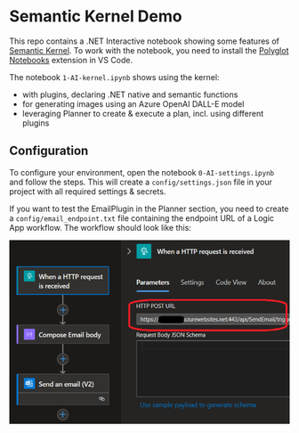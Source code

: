 # Semantic Kernel Demo

This repo contains a .NET Interactive notebook showing some features of [Semantic Kernel](https://learn.microsoft.com/en-us/semantic-kernel/overview/).
To work with the notebook, you need to install the [Polyglot Notebooks](https://marketplace.visualstudio.com/items?itemName=ms-dotnettools.dotnet-interactive-vscode) extension in VS Code.

The notebook `1-AI-kernel.ipynb` shows using the kernel: 
- with plugins, declaring .NET native and semantic functions
- for generating images using an Azure OpenAI DALL-E model
- leveraging Planner to create & execute a plan, incl. using different plugins

## Configuration
To configure your environment, open the notebook `0-AI-settings.ipynb` and follow the steps. This will create a `config/settings.json` file in your project with all required settings & secrets. 

If you want to test the EmailPlugin in the Planner section, you need to create a `config/email_endpoint.txt` file containing the endpoint URL of a Logic App workflow. 
The workflow should look like this:

![](EmailWorkflow.png)
